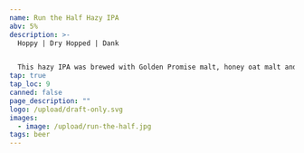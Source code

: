```yaml
---
name: Run the Half Hazy IPA
abv: 5%
description: >-
  Hoppy | Dry Hopped | Dank


  This hazy IPA was brewed with Golden Promise malt, honey oat malt and wheat malt and is hopped with Nelson Sauvin. The result is a hoppy beer that has notes of citrus fruit, white wine and oak. Very drinkable.
tap: true
tap_loc: 9
canned: false
page_description: ""
logo: /upload/draft-only.svg
images:
  - image: /upload/run-the-half.jpg
tags: beer
---
```

